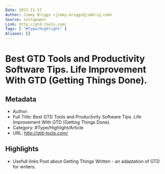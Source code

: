 ```yaml
---
Date: 2021-11-17
Author: Jimmy Briggs <jimmy.briggs@jimbrig.com>
Source: instapaper
Link: http://gtd-tools.com/
Tags: [ "#Type/Highlight" ]
Aliases: []
---
```

# Best GTD Tools and Productivity Software Tips. Life Improvement With GTD (Getting Things Done).

## Metadata
- Author: 
- Full Title: Best GTD Tools and Productivity Software Tips. Life Improvement With GTD (Getting Things Done).
- Category: #Type/Highlight/Article
- URL: http://gtd-tools.com/

## Highlights
- Usefull links
  Post about Getting Things Written - an adaptation of GTD for writers.
